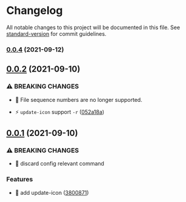 # Changelog

All notable changes to this project will be documented in this file. See [standard-version](https://github.com/conventional-changelog/standard-version) for commit guidelines.

### [0.0.4](https://github.com/boutstruggle/wic-applet-cli/compare/v0.2.0...v0.0.4) (2021-09-12)

## [0.0.2](https://github.com/boutstruggle/wic-applet-cli/compare/v0.1.0...v0.2.0) (2021-09-10)


### ⚠ BREAKING CHANGES

* 🧨 File sequence numbers are no longer supported.

* ⚡️ `update-icon` support `-r` ([052a18a](https://github.com/boutstruggle/wic-applet-cli/commit/052a18a0522054bb8d16ea760708c5ab949998ff))

## [0.0.1](https://github.com/boutstruggle/wic-applet-cli/compare/v0.0.3...v0.1.0) (2021-09-10)


### ⚠ BREAKING CHANGES

* 🧨 discard config relevant command

### Features

* 🎸 add update-icon ([3800871](https://github.com/boutstruggle/wic-applet-cli/commit/3800871a66e014a681ec1ef0114ce766a4bd4d0e))
